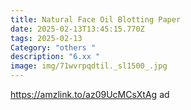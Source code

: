 ```yaml
---
title: Natural Face Oil Blotting Paper
date: 2025-02-13T13:45:15.770Z
tags: 2025-02-13
Category: "others "
description: "6.xx "
image: img/71wvrpqdtil._sl1500_.jpg
---
```

<!--StartFragment-->

https://amzlink.to/az09UcMCsXtAg ad

<!--EndFragment-->
